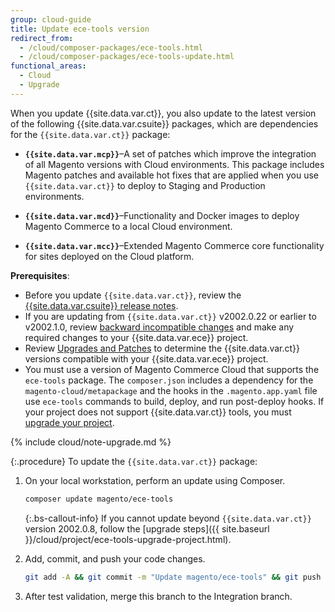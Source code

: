 ```yaml
---
group: cloud-guide
title: Update ece-tools version
redirect_from:
  - /cloud/composer-packages/ece-tools.html
  - /cloud/composer-packages/ece-tools-update.html
functional_areas:
  - Cloud
  - Upgrade
---
```


When you update {{site.data.var.ct}}, you also update to the latest version of the following {{site.data.var.csuite}} packages, which are dependencies for the `{{site.data.var.ct}}` package:

-  **`{{site.data.var.mcp}}`**–A set of patches which improve the integration of all Magento versions with Cloud environments. This package includes Magento patches and available hot fixes that are applied when you use `{{site.data.var.ct}}` to deploy to Staging and Production environments.

-  **`{{site.data.var.mcd}}`**–Functionality and Docker images to deploy Magento Commerce to a local Cloud environment.

-  **`{{site.data.var.mcc}}`**–Extended Magento Commerce core functionality for sites deployed on the Cloud platform.

**Prerequisites**:

-  Before you update `{{site.data.var.ct}}`, review the [{{site.data.var.csuite}} release notes].
-  If you are updating from `{{site.data.var.ct}}` v2002.0.22 or earlier to v2002.1.0, review [backward incompatible changes] and make any required changes to your {{site.data.var.ece}} project.
-  Review [Upgrades and Patches] to determine the {{site.data.var.ct}} versions compatible with your {{site.data.var.ece}} project.
-  You must use a version of Magento Commerce Cloud that supports the `ece-tools` package. The `composer.json` includes a dependency for the `magento-cloud/metapackage` and the hooks in the  `.magento.app.yaml` file use `ece-tools` commands to build, deploy, and run post-deploy hooks. If your project does not support {{site.data.var.ct}} tools, you must [upgrade your project].

{% include cloud/note-upgrade.md %}

{:.procedure}
To update the `{{site.data.var.ct}}` package:

1. On your local workstation, perform an update using Composer.

    ```bash
    composer update magento/ece-tools
    ```

     {:.bs-callout-info}
    If you cannot update beyond `{{site.data.var.ct}}` version 2002.0.8, follow the [upgrade steps]({{ site.baseurl }}/cloud/project/ece-tools-upgrade-project.html).

1. Add, commit, and push your code changes.

    ```bash
    git add -A && git commit -m "Update magento/ece-tools" && git push origin <branch-name>
    ```

1. After test validation, merge this branch to the Integration branch.

[latest `{{site.data.var.ct}}` release]: {{site.baseurl}}/cloud/release-notes/ece-release-notes.html
[{{site.data.var.csuite}} release notes]: {{site.baseurl}}/cloud/release-notes/cloud-tools.html
[{{site.data.var.mcp-product}} release notes]: {{site.baseurl}}/cloud/release-notes/mcp-release-notes.html
[{{site.data.var.mcd-product}} release notes]: {{site.baseurl}}/cloud/release-notes/mcd-release-notes.html
[{{site.data.var.mcc-product}} release notes]: {{site.baseurl}}/cloud/release-notes/mcc-release-notes.html
[backward incompatible changes]: {{site.baseurl}}/cloud/release-notes/backward-incompatible-changes.html
[Upgrade to use ece-tools]: {{site.baseurl}}/cloud/project/ece-tools-upgrade-project.html
[upgrade your project]: {{site.baseurl}}/cloud/project/ece-tools-upgrade-project.html
[upgrade Magento version]: {{site.baseurl}}/cloud/project/project-upgrade.html
[Upgrades and Patches]: {{site.baseurl}}/cloud/project/project-upgrade-parent.html
